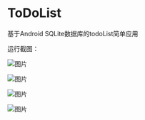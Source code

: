 # ToDoList

基于Android SQLite数据库的todoList简单应用

运行截图：

![图片](https://user-images.githubusercontent.com/38304401/141297995-0fd158cd-f21f-4207-ae26-8126f4ae1a4e.png)

![图片](https://user-images.githubusercontent.com/38304401/141298016-1252d747-a309-4b71-b168-b46f05b5c955.png)

![图片](https://user-images.githubusercontent.com/38304401/141298041-f160c68f-dffc-4700-9b50-1bd21cfe4d4a.png)

![图片](https://user-images.githubusercontent.com/38304401/141298175-35ae954c-c171-4b33-83c4-beab53b5b9d5.png)
